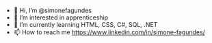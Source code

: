 - 👋 Hi, I’m @simonefagundes
- 👀 I’m interested in apprenticeship
- 🌱 I’m currently learning  HTML, CSS, C#, SQL, .NET
- 📫 How to reach me https://www.linkedin.com/in/simone-fagundes/

<!---
simonefagundes/simonefagundes is a ✨ special ✨ repository because its `README.md` (this file) appears on your GitHub profile.
You can click the Preview link to take a look at your changes.
--->
